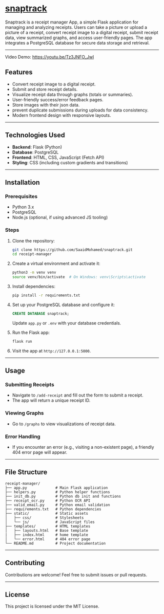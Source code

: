 
# [snaptrack][pypi-url]

[pypi-url]: https://github.com/SaaidMohamed/snaptrack/blob/main/README.md

Snaptrack is a receipt manager App, a simple Flask application for managing and analyzing receipts. 
Users can take a picture or upload a picture of a receipt, convert receipt image to a digital receipt,
submit receipt data, view summarized graphs, and access user-friendly pages. The app integrates a PostgreSQL database
for secure data storage and retrieval.

---

Video Demo: <https://youtu.be/Tz3JNFO_JwI>


## Features

- Convert receipt image to a digital receipt.
- Submit and store receipt details.
- Visualize receipt data through graphs (totals or summaries).
- User-friendly success/error feedback pages.
- Store images with their json data.
- prevent duplicate submissions during uploads for data consistency.
- Modern frontend design with responsive layouts.

---

## Technologies Used

- **Backend**: Flask (Python)
- **Database**: PostgreSQL
- **Frontend**: HTML, CSS, JavaScript (Fetch API)
- **Styling**: CSS (including custom gradients and transitions)

---

## Installation

### Prerequisites

- Python 3.x
- PostgreSQL
- Node.js (optional, if using advanced JS tooling)

### Steps

1. Clone the repository:
   ```bash
   git clone https://github.com/SaaidMohamed/snaptrack.git
   cd receipt-manager
   ```

2. Create a virtual environment and activate it:
   ```bash
   python3 -m venv venv
   source venv/bin/activate  # On Windows: venv\Scripts\activate
   ```

3. Install dependencies:
   ```bash
   pip install -r requirements.txt
   ```

4. Set up your PostgreSQL database and configure it:
   ```sql
   CREATE DATABASE snaptrack;
   ```
   Update `app.py` or `.env` with your database credentials.

5. Run the Flask app:
   ```bash
   flask run
   ```

6. Visit the app at `http://127.0.0.1:5000`.

---

## Usage

### Submitting Receipts
- Navigate to `/add-receipt` and fill out the form to submit a receipt.
- The app will return a unique receipt ID.

### Viewing Graphs
- Go to `/graphs` to view visualizations of receipt data.

### Error Handling
- If you encounter an error (e.g., visiting a non-existent page), a friendly 404 error page will appear.

---

## File Structure

```
receipt-manager/
├── app.py             # Main Flask application
├── helpers.py         # Python helper functions
├── init_db.py         # Python db init and functions
├── receipt_ocr.py     # Python OCR API 
├── valid_email.py     # Python email validation
├── requirements.txt   # Python dependencies
├── static/            # Static assets
│   ├── css/           # Stylesheets
│   └── js/            # JavaScript files
├── templates/         # HTML templates
│   ├── layouts.html   # Base template
|   ├── index.html     # home template
│   └── error.html     # 404 error page
└── README.md          # Project documentation
```

---

## Contributing

Contributions are welcome! Feel free to submit issues or pull requests.

---

## License

This project is licensed under the MIT License.
